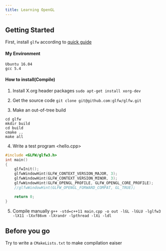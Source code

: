 ```yaml
---
title: Learning OpenGL
---
```


## Getting Started

First, install `glfw` according to [quick guide](http://www.glfw.org/docs/latest/quick_guide.html)

#### My Environment
```
Ubuntu 16.04
gcc 5.4
```

#### How to install(Compile)

1. Install X.org header packages
`sudo apt-get install xorg-dev` 

2. Get the source code
`git clone git@github.com:glfw/glfw.git`

3. Make an out-of-tree build
```
cd glfw
mkdir build
cd build
cmake ..
make all
```

4. Write a test program <hello.cpp>
```c++
#include <GLFW/glfw3.h>
int main()
{
    glfwInit();
    glfwWindowHint(GLFW_CONTEXT_VERSION_MAJOR, 3);
    glfwWindowHint(GLFW_CONTEXT_VERSION_MINOR, 3);
    glfwWindowHint(GLFW_OPENGL_PROFILE, GLFW_OPENGL_CORE_PROFILE);
    //glfwWindowHint(GLFW_OPENGL_FORWARD_COMPAT, GL_TRUE);

    return 0;
}
```

5. Compile manually
`g++ -std=c++11 main.cpp -o out -lGL -lGLU -lglfw3 -lX11 -lXxf86vm -lXrandr -lpthread -lXi -ldl`


## Before you go
Try to write a `CMakeLists.txt` to make compilation eaiser
